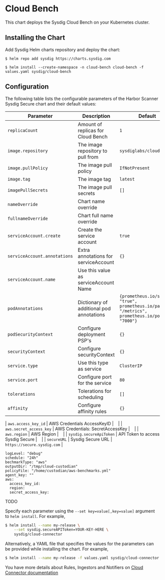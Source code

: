 # Cloud Bench

This chart deploys the Sysdig Cloud Bench on your Kubernetes cluster.

## Installing the Chart

Add Sysdig Helm charts repository and deploy the chart:

```
$ helm repo add sysdig https://charts.sysdig.com

$ helm install --create-namespace -n cloud-bench cloud-bench -f values.yaml sysdig/cloud-bench
```

## Configuration

The following table lists the configurable parameters of the Harbor Scanner
Sysdig Secure chart and their default values:

| Parameter                    | Description                                          | Default                                                                         |
| ---------------------------- | ---------------------------------------------------- | ------------------------------------------------------------------------------- |
| `replicaCount`               | Amount of replicas for Cloud Bench                   | `1`                                                                             |
| `image.repository`           | The image repository to pull from                    | `sysdiglabs/cloud-bench`                                                        |
| `image.pullPolicy`           | The image pull policy                                | `IfNotPresent`                                                                  |
| `image.tag`                  | The image tag                                        | `latest`                                                                        |
| `imagePullSecrets`           | The image pull secrets                               | `[]`                                                                            |
| `nameOverride`               | Chart name override                                  | ` `                                                                             |
| `fullnameOverride`           | Chart full name override                             | ` `                                                                             |
| `serviceAccount.create`      | Create the service account                           | `true`                                                                          |
| `serviceAccount.annotations` | Extra annotations for serviceAccount                 | `{}`                                                                            |
| `serviceAccount.name`        | Use this value as serviceAccount Name                | ` `                                                                             |
| `podAnnotations`             | Dictionary of additional pod annotations             | `{prometheus.io/scrape: "true", prometheus.io/path: "/metrics", prometheus.io/port: "7000"}`|
| `podSecurityContext`         | Configure deployment PSP's                           | `{}`                                                                            |
| `securityContext`            | Configure securityContext                            | `{}`                                                                            |
| `service.type`               | Use this type as service                             | `ClusterIP`                                                                     |
| `service.port`               | Configure port for the service                       | `80`                                                                            |
| `tolerations`                | Tolerations for scheduling                           | `[]`                                                                            |
| `affinity`                   | Configure affinity rules                             | `{}`                                                                            |

| `aws.access_key_id`          | AWS Credentials AccessKeyID                          | ` `                                                                             |
| `aws.secret_access_key`      | AWS Credentials: SecretAccessKey                     | ` `                                                                             |
| `aws.region`                 | AWS Region                                           | ` `                                                                             |
| `sysdig.secureApiToken`      | API Token to access Sysdig Secure                    | ` `                                                                             |
| `secureURL`                  | Sysdig Secure URL                                    | `https://secure.sysdig.com`                                                     |

```
logLevel: "debug"
schedule: "24h"
bechmarkType: "aws"
outputDir: "/tmp/cloud-custodian"
policyFile: "/home/custodian/aws-benchmarks.yml"
agent_key: ""
aws:
  access_key_id:
  region:
  secret_access_key:
```

TODO

Specify each parameter using the `--set key=value[,key=value]` argument to `helm install`. For example,

```bash
$ helm install --name my-release \
    --set sysdig.secureAPIToken=YOUR-KEY-HERE \
    sysdig/cloud-connector
```

Alternatively, a YAML file that specifies the values for the parameters can be provided while installing the chart. For example,

```bash
$ helm install --name my-release -f values.yaml sysdig/cloud-connector
```

You have more details about Rules, Ingestors and Notifiers on [Cloud Connector documentation](https://sysdiglabs.github.io/cloud-connector/config-file.html)
